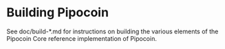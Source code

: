Building Pipocoin
================

See doc/build-*.md for instructions on building the various
elements of the Pipocoin Core reference implementation of Pipocoin.
